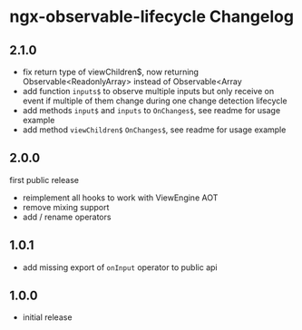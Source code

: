 # ngx-observable-lifecycle Changelog

## 2.1.0

* fix return type of viewChildren$, now returning Observable<ReadonlyArray<T>> instead of Observable<Array<T>
* add function ```inputs$``` to observe multiple inputs but only receive on event if multiple of them change during one change detection lifecycle
* add methods ```input$``` and ```inputs``` to ```OnChanges$```, see readme for usage example
* add method ```viewChildren$``` ```OnChanges$```, see readme for usage example

## 2.0.0

first public release

* reimplement all hooks to work with ViewEngine AOT
* remove mixing support
* add / rename operators

## 1.0.1

* add missing export of ```onInput``` operator to public api

## 1.0.0

* initial release
